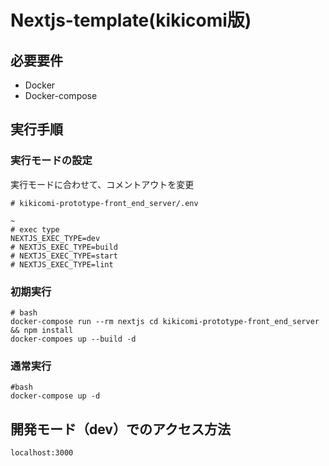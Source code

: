 # Nextjs-template(kikicomi版)

## 必要要件
- Docker
- Docker-compose

## 実行手順
### 実行モードの設定
実行モードに合わせて、コメントアウトを変更
```
# kikicomi-prototype-front_end_server/.env

~
# exec type
NEXTJS_EXEC_TYPE=dev
# NEXTJS_EXEC_TYPE=build
# NEXTJS_EXEC_TYPE=start
# NEXTJS_EXEC_TYPE=lint
```

### 初期実行
```
# bash
docker-compose run --rm nextjs cd kikicomi-prototype-front_end_server && npm install
docker-compoes up --build -d
```

### 通常実行
```
#bash
docker-compose up -d
```

## 開発モード（dev）でのアクセス方法
```
localhost:3000
```
